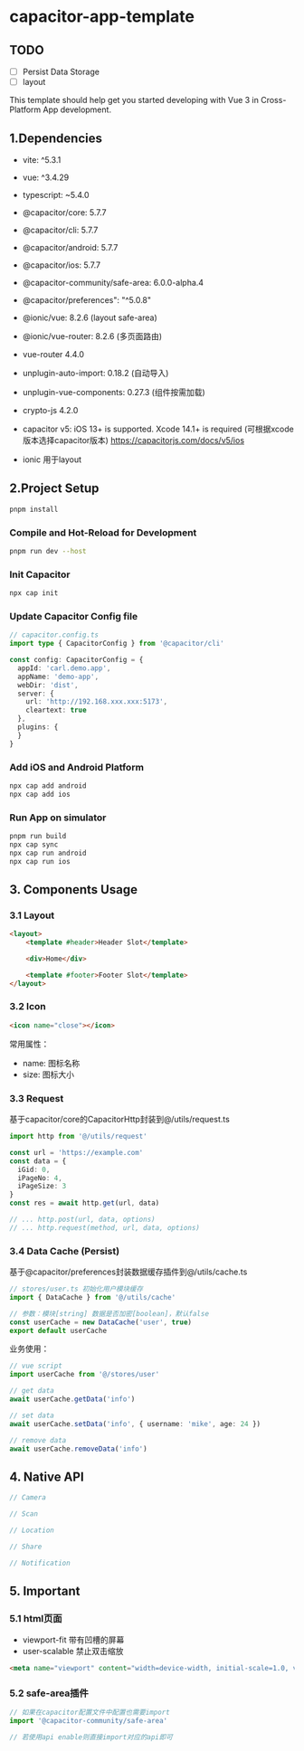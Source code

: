 # capacitor-app-template

## TODO

- [ ] Persist Data Storage
- [ ] layout

This template should help get you started developing with Vue 3 in Cross-Platform App development.

## 1.Dependencies
- vite: ^5.3.1
- vue: ^3.4.29
- typescript: ~5.4.0
- @capacitor/core: 5.7.7 
- @capacitor/cli: 5.7.7 
- @capacitor/android: 5.7.7
- @capacitor/ios: 5.7.7
- @capacitor-community/safe-area: 6.0.0-alpha.4
- @capacitor/preferences": "^5.0.8"
- @ionic/vue: 8.2.6  (layout safe-area)
- @ionic/vue-router: 8.2.6 (多页面路由)
- vue-router 4.4.0
- unplugin-auto-import: 0.18.2 (自动导入)
- unplugin-vue-components: 0.27.3 (组件按需加载)
- crypto-js 4.2.0

- capacitor v5: iOS 13+ is supported. Xcode 14.1+ is required (可根据xcode版本选择capacitor版本)
https://capacitorjs.com/docs/v5/ios
- ionic 用于layout



## 2.Project Setup

```sh
pnpm install
```

### Compile and Hot-Reload for Development

```sh
pnpm run dev --host
```

### Init Capacitor

```sh
npx cap init
```

### Update Capacitor Config file

```typescript
// capacitor.config.ts
import type { CapacitorConfig } from '@capacitor/cli'

const config: CapacitorConfig = {
  appId: 'carl.demo.app',
  appName: 'demo-app',
  webDir: 'dist',
  server: {
    url: 'http://192.168.xxx.xxx:5173',
    cleartext: true
  },
  plugins: {
  }
}
```

### Add iOS and Android Platform

```sh
npx cap add android
npx cap add ios
```

### Run App on simulator

```sh
pnpm run build
npx cap sync
npx cap run android
npx cap run ios
```

## 3. Components Usage

### 3.1 Layout
```html
<layout>
    <template #header>Header Slot</template>

    <div>Home</div>

    <template #footer>Footer Slot</template>
</layout>
```

### 3.2 Icon

```html
<icon name="close"></icon>
```
常用属性：
- name: 图标名称
- size: 图标大小

### 3.3 Request
基于capacitor/core的CapacitorHttp封装到@/utils/request.ts

```typescript
import http from '@/utils/request'

const url = 'https://example.com'
const data = {
  iGid: 0,
  iPageNo: 4,
  iPageSize: 3
}
const res = await http.get(url, data)

// ... http.post(url, data, options)
// ... http.request(method, url, data, options)
```

### 3.4 Data Cache (Persist)
基于@capacitor/preferences封装数据缓存插件到@/utils/cache.ts

```typescript
// stores/user.ts 初始化用户模块缓存
import { DataCache } from '@/utils/cache'

// 参数：模块[string] 数据是否加密[boolean]，默认false
const userCache = new DataCache('user', true)
export default userCache
```
业务使用：
```typescript
// vue script
import userCache from '@/stores/user'

// get data
await userCache.getData('info')

// set data
await userCache.setData('info', { username: 'mike', age: 24 })

// remove data
await userCache.removeData('info')
```

## 4. Native API

```typescript
// Camera

// Scan

// Location

// Share

// Notification


```

## 5. Important

### 5.1 html页面
- viewport-fit 带有凹槽的屏幕
- user-scalable 禁止双击缩放

```html
<meta name="viewport" content="width=device-width, initial-scale=1.0, viewport-fit=cover,maximum-scale=1.0, user-scalable=0" />
```

### 5.2 safe-area插件

```typescript
// 如果在capacitor配置文件中配置也需要import
import '@capacitor-community/safe-area'

// 若使用api enable则直接import对应的api即可
```